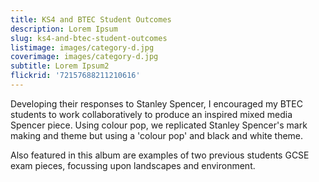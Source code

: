 ```yaml
---
title: KS4 and BTEC Student Outcomes
description: Lorem Ipsum
slug: ks4-and-btec-student-outcomes
listimage: images/category-d.jpg
coverimage: images/category-d.jpg
subtitle: Lorem Ipsum2
flickrid: '72157688211210616'
---
```

Developing their responses to Stanley Spencer, I encouraged my BTEC students to work collaboratively to produce an inspired mixed media Spencer piece. Using colour pop, we replicated Stanley Spencer's mark making and theme but using a 'colour pop' and black and white theme.

Also featured in this album are examples of two previous students GCSE exam pieces, focussing upon landscapes and environment.

